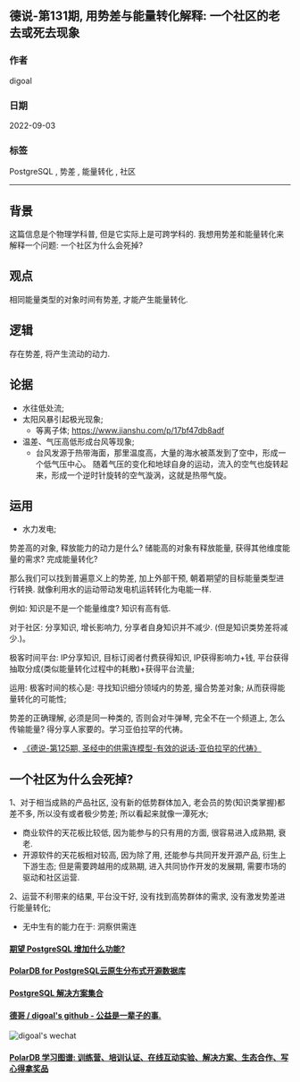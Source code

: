## 德说-第131期, 用势差与能量转化解释: 一个社区的老去或死去现象
                                
### 作者                                
digoal                                
                                
### 日期                                
2022-09-03                              
                                
### 标签                                
PostgreSQL , 势差 , 能量转化 , 社区                    
                                
----                                
                                
## 背景    
这篇信息是个物理学科普, 但是它实际上是可跨学科的. 我想用势差和能量转化来解释一个问题: 一个社区为什么会死掉?     
  
## 观点  
相同能量类型的对象时间有势差, 才能产生能量转化.    
  
## 逻辑  
存在势差, 将产生流动的动力.    
  
## 论据  
- 水往低处流;     
- 太阳风暴引起极光现象;   
    - 等离子体;   https://www.jianshu.com/p/17bf47db8adf    
- 温差、气压高低形成台风等现象;    
    - 台风发源于热带海面，那里温度高，大量的海水被蒸发到了空中，形成一个低气压中心。 随着气压的变化和地球自身的运动，流入的空气也旋转起来，形成一个逆时针旋转的空气漩涡，这就是热带气旋。  
  
## 运用  
- 水力发电;   
  
势差高的对象, 释放能力的动力是什么?  储能高的对象有释放能量, 获得其他维度能量的需求? 完成能量转化?    
  
那么我们可以找到普遍意义上的势差, 加上外部干预, 朝着期望的目标能量类型进行转换.  就像利用水的运动带动发电机运转转化为电能一样.     
  
例如: 知识是不是一个能量维度? 知识有高有低.    
  
对于社区: 分享知识, 增长影响力, 分享者自身知识并不减少.  (但是知识类势差将减少.)。  
  
极客时间平台: IP分享知识, 目标订阅者付费获得知识, IP获得影响力+钱, 平台获得抽取分成(类似能量转化过程中的耗散)+获得平台流量;  
  
运用: 极客时间的核心是: 寻找知识细分领域内的势差, 撮合势差对象; 从而获得能量转化的可能性;   
  
势差的正确理解, 必须是同一种类的, 否则会对牛弹琴, 完全不在一个频道上, 怎么传输能量? 得分享人家要的。学习亚伯拉罕的代祷。  
- [《德说-第125期, 圣经中的供需连模型-有效的说话-亚伯拉罕的代祷》](../202208/20220819_02.md)    
  
## 一个社区为什么会死掉?   
1、对于相当成熟的产品社区, 没有新的低势群体加入, 老会员的势(知识类掌握)都差不多, 所以没有或者极少势差; 所以看起来就像一潭死水;   
- 商业软件的天花板比较低, 因为能参与的只有用的方面, 很容易进入成熟期, 衰老.    
- 开源软件的天花板相对较高, 因为除了用, 还能参与共同开发开源产品, 衍生上下游生态; 但是需要跨越用的成熟期, 进入共同协作开发的发展期, 需要市场的驱动和社区运营.  
  
2、运营不利带来的结果, 平台没干好, 没有找到高势群体的需求, 没有激发势差进行能量转化;    
- 无中生有的能力在于: 洞察供需连    
  
  
#### [期望 PostgreSQL 增加什么功能?](https://github.com/digoal/blog/issues/76 "269ac3d1c492e938c0191101c7238216")
  
  
#### [PolarDB for PostgreSQL云原生分布式开源数据库](https://github.com/ApsaraDB/PolarDB-for-PostgreSQL "57258f76c37864c6e6d23383d05714ea")
  
  
#### [PostgreSQL 解决方案集合](https://yq.aliyun.com/topic/118 "40cff096e9ed7122c512b35d8561d9c8")
  
  
#### [德哥 / digoal's github - 公益是一辈子的事.](https://github.com/digoal/blog/blob/master/README.md "22709685feb7cab07d30f30387f0a9ae")
  
  
![digoal's wechat](../pic/digoal_weixin.jpg "f7ad92eeba24523fd47a6e1a0e691b59")
  
  
#### [PolarDB 学习图谱: 训练营、培训认证、在线互动实验、解决方案、生态合作、写心得拿奖品](https://www.aliyun.com/database/openpolardb/activity "8642f60e04ed0c814bf9cb9677976bd4")
  
